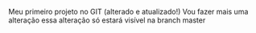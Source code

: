 Meu primeiro projeto no GIT (alterado e atualizado!)
Vou fazer mais uma alteração
essa alteração só estará visível na branch master